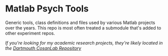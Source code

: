 # Matlab Psych Tools

Generic tools, class definitions and files used by various Matlab projects over the years. This repo is most often treated a submodule that's added to other experiment repos.

*If you're looking for my academic research projects, they're likely located in the [Dartmouth CosanLab Repository](https://github.com/cosanlab)*  
